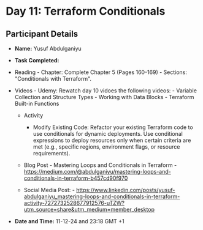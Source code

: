 # Day 11: Terraform Conditionals

## Participant Details

- **Name:** Yusuf Abdulganiyu
- **Task Completed:**
- Reading
      - Chapter: Complete Chapter 5 (Pages 160-169)
      - Sections: "Conditionals with Terraform".
- Videos
      - Udemy: Rewatch day 10 vidoes the following videos:
      - Variable Collection and Structure Types
      - Working with Data Blocks
      - Terraform Built-in Functions

  - Activity
      - Modify Existing Code: Refactor your existing Terraform code to use conditionals for dynamic deployments.
        Use conditional expressions to deploy resources only when certain criteria are met (e.g., specific regions,
        environment flags, or resource requirements).

  - Blog Post - Mastering Loops and Conditionals in Terraform
                - https://medium.com/@abdulganiyu/mastering-loops-and-conditionals-in-terraform-b457cd90f970

  - Social Media Post:
                - https://www.linkedin.com/posts/yusuf-abdulganiyu_mastering-loops-and-conditionals-in-terraform-activity-7272732528677912576-uTZW?utm_source=share&utm_medium=member_desktop
  
- **Date and Time:** 11-12-24 and 23:18 GMT +1


